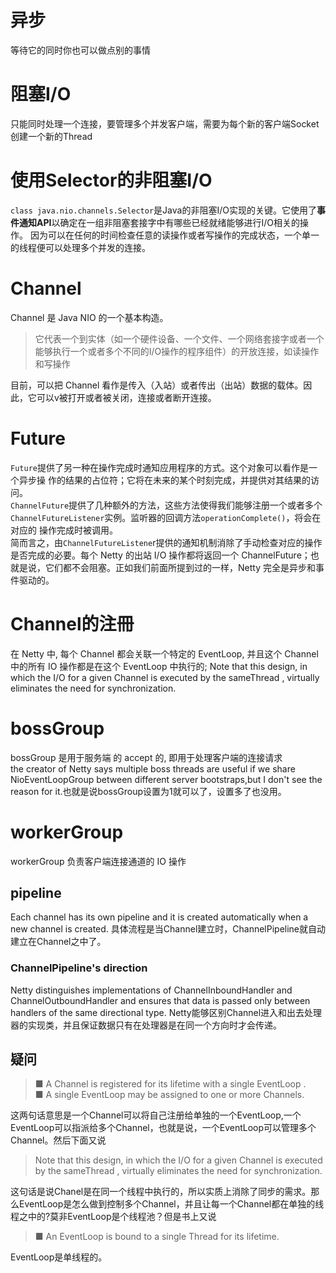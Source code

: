 # 异步
等待它的同时你也可以做点别的事情

# 阻塞I/O
只能同时处理一个连接，要管理多个并发客户端，需要为每个新的客户端Socket创建一个新的Thread

# 使用Selector的非阻塞I/O
`class java.nio.channels.Selector`是Java的非阻塞I/O实现的关键。它使用了**事件通知API**以确定在一组非阻塞套接字中有哪些已经就绪能够进行I/O相关的操作。
因为可以在任何的时间检查任意的读操作或者写操作的完成状态，一个单一的线程便可以处理多个并发的连接。

# Channel
Channel 是 Java NIO 的一个基本构造。
> 它代表一个到实体（如一个硬件设备、一个文件、一个网络套接字或者一个能够执行一个或者多个不同的I/O操作的程序组件）的开放连接，如读操作和写操作

目前，可以把 Channel 看作是传入（入站）或者传出（出站）数据的载体。因此，它可以v被打开或者被关闭，连接或者断开连接。

# Future
`Future`提供了另一种在操作完成时通知应用程序的方式。这个对象可以看作是一个异步操
作的结果的占位符；它将在未来的某个时刻完成，并提供对其结果的访问。<br>
`ChannelFuture`提供了几种额外的方法，这些方法使得我们能够注册一个或者多个
`ChannelFutureListener`实例。监听器的回调方法`operationComplete()`，将会在对应的
操作完成时被调用。<br>
简而言之，由`ChannelFutureListene`r提供的通知机制消除了手动检查对应的操作是否完成的必要。每个 Netty 的出站 I/O 操作都将返回一个 ChannelFuture；也就是说，它们都不会阻塞。正如我们前面所提到过的一样，Netty 完全是异步和事件驱动的。



# Channel的注冊
在 Netty 中, 每个 Channel 都会关联一个特定的 EventLoop, 并且这个 Channel 中的所有 IO 操作都是在这个 EventLoop 中执行的; 
Note that this design, in which the  I/O for a given  Channel is executed by the sameThread , virtually eliminates the need for synchronization.

# bossGroup
bossGroup 是用于服务端 的 accept 的, 即用于处理客户端的连接请求<br>
the creator of Netty says multiple boss threads are useful if we share NioEventLoopGroup between different server bootstraps,but I don't see the reason for it.也就是说bossGroup设置为1就可以了，设置多了也没用。

# workerGroup
workerGroup 负责客户端连接通道的 IO 操作

## pipeline
Each channel has its own pipeline and it is created automatically when a new channel is created.
具体流程是当Channel建立时，ChannelPipeline就自动建立在Channel之中了。

### ChannelPipeline's direction
Netty distinguishes implementations of  ChannelInboundHandler and  ChannelOutboundHandler and ensures that data is passed only between handlers of the same directional type.
Netty能够区别Channel进入和出去处理器的实现类，并且保证数据只有在处理器是在同一个方向时才会传递。

## 疑问
> ■ A  Channel is registered for its lifetime with a single  EventLoop .<br>
  ■ A single  EventLoop may be assigned to one or more  Channels.<br>

这两句话意思是一个Channel可以将自己注册给单独的一个EventLoop,一个EventLoop可以指派给多个Channel，也就是说，一个EventLoop可以管理多个Channel。然后下面又说
> Note that this design, in which the  I/O for a given  Channel is executed by the sameThread , virtually eliminates the need for synchronization.

这句话是说Chanel是在同一个线程中执行的，所以实质上消除了同步的需求。那么EventLoop是怎么做到控制多个Channel，并且让每一个Channel都在单独的线程之中的?莫非EventLoop是个线程池？但是书上又说
> ■ An  EventLoop is bound to a single  Thread for its lifetime.

EventLoop是单线程的。

